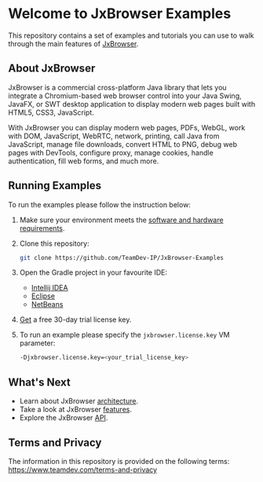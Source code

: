 # Welcome to JxBrowser Examples

This repository contains a set of examples and tutorials you can use to walk through the main features of [JxBrowser](https://www.teamdev.com/jxbrowser).

## About JxBrowser

JxBrowser is a commercial cross-platform Java library that lets you integrate a Chromium-based web browser control into your Java Swing, JavaFX, or SWT desktop application to display modern web pages built with HTML5, CSS3, JavaScript.

With JxBrowser you can display modern web pages, PDFs, WebGL, work with DOM, JavaScript, WebRTC, network, printing, call Java from JavaScript, manage file downloads, convert HTML to PNG, debug web pages with DevTools, configure proxy, manage cookies, handle authentication, fill web forms, and much more.

## Running Examples

To run the examples please follow the instruction below:

1. Make sure your environment meets the
   [software and hardware requirements](https://jxbrowser-support.teamdev.com/docs/guides/introduction/requirements.html).

2. Clone this repository:
    ```bash
    git clone https://github.com/TeamDev-IP/JxBrowser-Examples
    ```
3. Open the Gradle project in your favourite IDE:
   - [Intellij IDEA](https://www.jetbrains.com/help/idea/gradle.html#gradle_import)
   - [Eclipse](https://marketplace.eclipse.org/content/buildship-gradle-integration#group-details)
   - [NetBeans](https://netbeans.org/features/java/build-tools.html)

4. [Get](https://www.teamdev.com/jxbrowser#evaluate) a free 30-day trial license key.

5. To run an example please specify the `jxbrowser.license.key` VM parameter:
    ```bash
    -Djxbrowser.license.key=<your_trial_license_key>
    ```
 
## What's Next

- Learn about JxBrowser [architecture](https://jxbrowser-support.teamdev.com/docs/guides/introduction/architecture.html).
- Take a look at JxBrowser [features](https://jxbrowser-support.teamdev.com/docs/guides/engine.html).
- Explore the JxBrowser [API](https://jxbrowser-support.teamdev.com/docs/reference/).


## Terms and Privacy

The information in this repository is provided on the following terms: https://www.teamdev.com/terms-and-privacy
